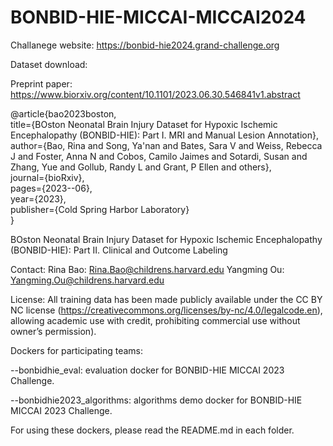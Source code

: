 # BONBID-HIE-MICCAI-MICCAI2024
Challanege website: https://bonbid-hie2024.grand-challenge.org

Dataset download: 

Preprint paper: https://www.biorxiv.org/content/10.1101/2023.06.30.546841v1.abstract

@article{bao2023boston,\
  title={BOston Neonatal Brain Injury Dataset for Hypoxic Ischemic Encephalopathy (BONBID-HIE): Part I. MRI and Manual Lesion Annotation},\
  author={Bao, Rina and Song, Ya'nan and Bates, Sara V and Weiss, Rebecca J and Foster, Anna N and Cobos, Camilo Jaimes and Sotardi, Susan and Zhang, Yue and Gollub, Randy L and Grant, P Ellen and others},\
  journal={bioRxiv},\
  pages={2023--06},\
  year={2023},\
  publisher={Cold Spring Harbor Laboratory}\
}

BOston Neonatal Brain Injury Dataset for Hypoxic Ischemic Encephalopathy (BONBID-HIE): Part II. Clinical and Outcome Labeling


Contact:
Rina Bao: Rina.Bao@childrens.harvard.edu
Yangming Ou: Yangming.Ou@childrens.harvard.edu

License:
All training data has been made publicly available under the CC BY NC license (https://creativecommons.org/licenses/by-nc/4.0/legalcode.en), allowing academic use with credit, prohibiting commercial use without owner’s permission). 

Dockers for participating teams:

--bonbidhie_eval: evaluation docker for BONBID-HIE MICCAI 2023 Challenge. 

--bonbidhie2023_algorithms: algorithms demo docker for BONBID-HIE MICCAI 2023 Challenge.

For using these dockers, please read the README.md in each folder.

